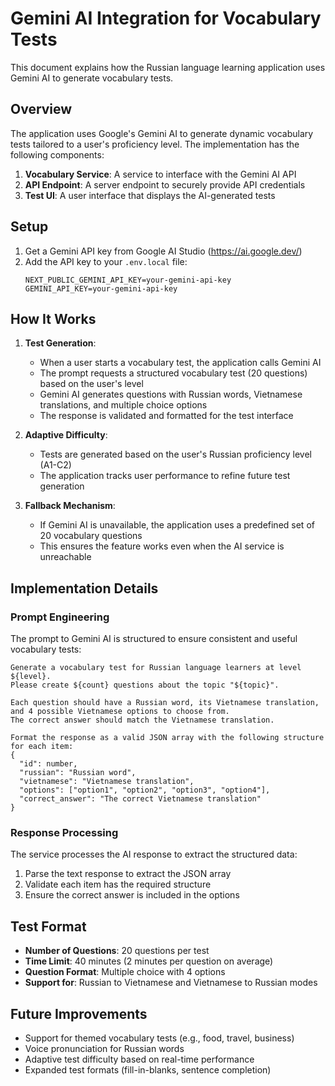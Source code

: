 # Gemini AI Integration for Vocabulary Tests

This document explains how the Russian language learning application uses Gemini AI to generate vocabulary tests.

## Overview

The application uses Google's Gemini AI to generate dynamic vocabulary tests tailored to a user's proficiency level. The implementation has the following components:

1. **Vocabulary Service**: A service to interface with the Gemini AI API
2. **API Endpoint**: A server endpoint to securely provide API credentials
3. **Test UI**: A user interface that displays the AI-generated tests

## Setup

1. Get a Gemini API key from Google AI Studio (https://ai.google.dev/)
2. Add the API key to your `.env.local` file:
   ```
   NEXT_PUBLIC_GEMINI_API_KEY=your-gemini-api-key
   GEMINI_API_KEY=your-gemini-api-key
   ```

## How It Works

1. **Test Generation**:

   - When a user starts a vocabulary test, the application calls Gemini AI
   - The prompt requests a structured vocabulary test (20 questions) based on the user's level
   - Gemini AI generates questions with Russian words, Vietnamese translations, and multiple choice options
   - The response is validated and formatted for the test interface

2. **Adaptive Difficulty**:

   - Tests are generated based on the user's Russian proficiency level (A1-C2)
   - The application tracks user performance to refine future test generation

3. **Fallback Mechanism**:
   - If Gemini AI is unavailable, the application uses a predefined set of 20 vocabulary questions
   - This ensures the feature works even when the AI service is unreachable

## Implementation Details

### Prompt Engineering

The prompt to Gemini AI is structured to ensure consistent and useful vocabulary tests:

```
Generate a vocabulary test for Russian language learners at level ${level}.
Please create ${count} questions about the topic "${topic}".

Each question should have a Russian word, its Vietnamese translation, and 4 possible Vietnamese options to choose from.
The correct answer should match the Vietnamese translation.

Format the response as a valid JSON array with the following structure for each item:
{
  "id": number,
  "russian": "Russian word",
  "vietnamese": "Vietnamese translation",
  "options": ["option1", "option2", "option3", "option4"],
  "correct_answer": "The correct Vietnamese translation"
}
```

### Response Processing

The service processes the AI response to extract the structured data:

1. Parse the text response to extract the JSON array
2. Validate each item has the required structure
3. Ensure the correct answer is included in the options

## Test Format

- **Number of Questions**: 20 questions per test
- **Time Limit**: 40 minutes (2 minutes per question on average)
- **Question Format**: Multiple choice with 4 options
- **Support for**: Russian to Vietnamese and Vietnamese to Russian modes

## Future Improvements

- Support for themed vocabulary tests (e.g., food, travel, business)
- Voice pronunciation for Russian words
- Adaptive test difficulty based on real-time performance
- Expanded test formats (fill-in-blanks, sentence completion)
